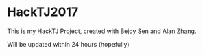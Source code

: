# HackTJ2017

This is my HackTJ Project, created with Bejoy Sen and Alan Zhang.

Will be updated within 24 hours (hopefully)